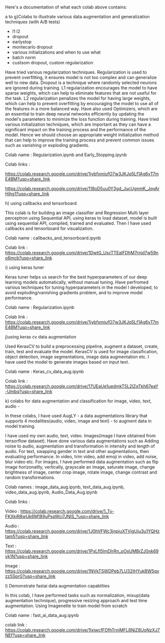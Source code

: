 Here's a documentation of what each colab above contains: 

a to g)Colabs to illustrate various data augmentation and generalization techniques (with A/B tests)
- l1 l2
- dropout
- earlystop
- montecarlo dropout
- various initializations and when to use what
- batch norm
- custsom dropout, custom regularization

Have tried various regularization techniques. Regularization is used to prevent overfitting, it ensures model is not too complex and can generalize well to new data.
Dropout is a technique where randomly selected neurons are ignored during training. L1 regularization encourages the model to have sparse weights, which can help to eliminate features that are not useful for the task. L2 regularization penalizes the model for having large weights, which can help to prevent overfitting by encouraging the model to use all of the features in a more balanced way.
Have also used Optimizers, which are an essential to train deep neural networks efficiently by updating the model's parameters to minimize the loss function during training.
Have tried various initialization techniques, which are important as they can have a significant impact on the training process and the performance of the model. Hence we should choose an appropriate weight initialization method that can help to improve the training process and prevent common issues such as vanishing or exploding gradients.

Colab name : Regularization.ipynb and Early_Stopping.ipynb

Colab links : 

https://colab.research.google.com/drive/1jybfxmiufO7w3JKJq5Lf1Ag6vT7mE4BM?usp=share_link

https://colab.research.google.com/drive/118oD5uu0Y3gd_JucUgnmK_JqyArHjhg1?usp=share_link

h) using callbacks and tensorboard 

This colab is for building an image classifier and Regression Multi layer perceptron using Sequential API, using keras to load dataset, model is built using sequential API, compiled, trained and evaluated. Then I have used callbacks and tensorboard for visualization.

Colab name : callbacks_and_tensorboard.ipynb

Colab link : https://colab.research.google.com/drive/1DwtG_UscTTEaIFDhM7rnjd7w59no6mcb?usp=share_link

i) using keras tuner

Keras tuner helps us search for the best hyperparameters of our deep learning models automatically, without manual tuning. Have perfromed various techniques for tuning hyperparameters in the model I developed, to avoid exploding/vanishing gradients problem, and to improve model performance.

Colab name : Regularization.ipynb

Colab link : https://colab.research.google.com/drive/1jybfxmiufO7w3JKJq5Lf1Ag6vT7mE4BM?usp=share_link

j)using keras cv data augmentation

Used KerasCV to build a preprocessing pipeline, augment a dataset, create, train, test and evaluate the model. KerasCV is used for image classification, object detection, image segmentations, image data augmentation etc. I have used the model to generate images based on input text.

Colab name : Keras_cv_data_aug.ipynb

Colab link : https://colab.research.google.com/drive/17UEaUe1uedmkT5L2lZqTkh67eaY-Umbq?usp=share_link

k) colabs for data augmentation and classification  for image, video, text, audio -

In these colabs, I have used AugLY - a data augmentations library that supports 4 modalities(audio, video, image and text) - to augment data in model training.

I have used my own audio, text, video. 
Images(image I have obtained from tensorflow dataset). 
Have done various data augmentations such as Adding noise to audio, augmentation and transformation in intensity and length of audio.
For text, swapping gender in text and other augmentations, then evaluating performance.
In video, trim video, add emoji in video, add noise, blur video etc. 
For images, I have performed data augmentation such as flip image horizonatlly, vertically, grayscale an image,  saturate image, change brightness of image, center crop image, rotate image, change contrast and random transformations. 

Colab names : image_data_aug.ipynb, text_data_aug.ipynb, video_data_aug.ipynb, Audio_Data_Aug.ipynb

Colab links : 

Video : https://colab.research.google.com/drive/1_Ty-FKXkiR8wUk6M189uPspWci7JNIS_?usp=share_link

Audio : https://colab.research.google.com/drive/1J0hVFWc3jnpjuXTVigUiu3u1YQHztam5?usp=share_link

Text : https://colab.research.google.com/drive/1PxLfl5lmDIrRn_oOxUMBrZJ0nk69vk1N?usp=share_link

Image : https://colab.research.google.com/drive/1NVkTSWDPeb7LU32IHYukBW5qvzz5SprG?usp=share_link

l) Demonstrate fastai data augmentation capablities 

In this colab, I have performed tasks such as normalization, mixup(data augmentation technique), progressive resizing approach and test time augmentation. Using Imagenette to train model from scratch

Colab name : fast_ai_data_aug.ipynb

colab link : https://colab.research.google.com/drive/1IxiwcfFDfhTrniMFL8NiZ8UoNzXJ7NEf?usp=share_link
